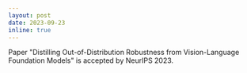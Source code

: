```yaml
---
layout: post
date: 2023-09-23
inline: true
---
```


Paper "Distilling Out-of-Distribution Robustness from Vision-Language Foundation Models" is accepted by NeurIPS 2023. 